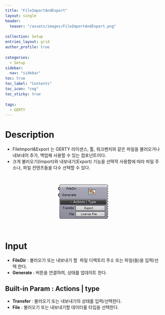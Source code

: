 ```yaml
---
title: "FileImportAndExport"
layout: single
header:
  teaser: "/assets/images/FileImportAndExport.png"

collection: Setup
entries_layout: grid
author_profile: true

categories:
  - Setup
sidebar:
  nav: "sidebar"
toc: true
toc_label: "Contents"
toc_icon: "cog"
toc_sticky: true

tags: 
  - GERTY
---
```

# Description

* FileImport&Export 는 GERTY 라이센스, 툴, 워크벤치와 같은 파일을 불러오거나 내보내어 추가, 백업해 사용할 수 있는 컴포넌트이다.
* 크게 불러오기(Import)와 내보내기(Export) 기능을 선택적 사용함에 따라 파일 주소나, 파일 컨텐츠들을 다수 선택할 수 있다.

<br>

<p align="center">  <img src="/assets/images/FileImportAndExport.png" align="center" width="32%"></p>

<br>

# Input

* **FileDir** : 불러오기 또는 내보내기 할  파일 디렉토리 주소 또는 파일(들)을 입력/선택 한다.
* **Generate** : 버튼을 연결하여, 상태를 업데이트 한다.

## Built-in Param : Actions |  type

* **Transfer** : 불러오기 또는 내보내기의 상태를 입력/선택한다.
* **File** : 불러오기 또는 내보내기할 데이터를 타입을 선택한다.


